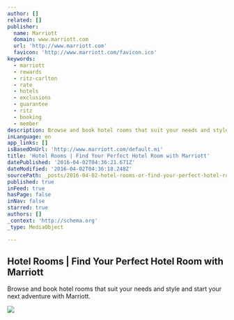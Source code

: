 ```yaml
---
author: []
related: []
publisher:
  name: Marriott
  domain: www.marriott.com
  url: 'http://www.marriott.com'
  favicon: 'http://www.marriott.com/favicon.ico'
keywords:
  - marriott
  - rewards
  - ritz-carlton
  - rate
  - hotels
  - exclusions
  - guarantee
  - ritz
  - booking
  - member
description: Browse and book hotel rooms that suit your needs and style and start your next adventure with Marriott.
inLanguage: en
app_links: []
isBasedOnUrl: 'http://www.marriott.com/default.mi'
title: 'Hotel Rooms | Find Your Perfect Hotel Room with Marriott'
datePublished: '2016-04-02T04:36:21.671Z'
dateModified: '2016-04-02T04:36:18.248Z'
sourcePath: _posts/2016-04-02-hotel-rooms-or-find-your-perfect-hotel-room-with-marriott.md
published: true
inFeed: true
hasPage: false
inNav: false
starred: true
authors: []
_context: 'http://schema.org'
_type: MediaObject

---
```

<article style=""><h1>Hotel Rooms | Find Your Perfect Hotel Room with Marriott</h1><p>Browse and book hotel rooms that suit your needs and style and start your next adventure with Marriott.</p><img src="http://www.marriott.com/Images/Homepage/Placement2/Deals_US_Spring2016.jpg" /></article>